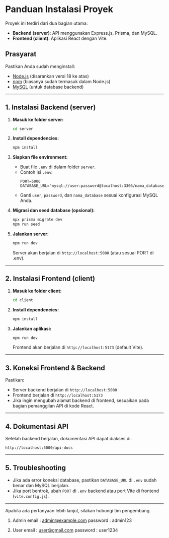 # Panduan Instalasi Proyek

Proyek ini terdiri dari dua bagian utama:

-  **Backend (server)**: API menggunakan Express.js, Prisma, dan MySQL.
-  **Frontend (client)**: Aplikasi React dengan Vite.

## Prasyarat

Pastikan Anda sudah menginstall:

-  [Node.js](https://nodejs.org/) (disarankan versi 18 ke atas)
-  [npm](https://www.npmjs.com/) (biasanya sudah termasuk dalam Node.js)
-  [MySQL](https://www.mysql.com/) (untuk database backend)

---

## 1. Instalasi Backend (server)

1. **Masuk ke folder server:**

   ```bash
   cd server
   ```

2. **Install dependencies:**

   ```bash
   npm install
   ```

3. **Siapkan file environment:**

   -  Buat file `.env` di dalam folder `server`.
   -  Contoh isi `.env`:
      ```
      PORT=5000
      DATABASE_URL="mysql://user:password@localhost:3306/nama_database"
      ```
   -  Ganti `user`, `password`, dan `nama_database` sesuai konfigurasi MySQL Anda.

4. **Migrasi dan seed database (opsional):**

   ```bash
   npx prisma migrate dev
   npm run seed
   ```

5. **Jalankan server:**
   ```bash
   npm run dev
   ```
   Server akan berjalan di `http://localhost:5000` (atau sesuai PORT di .env).

---

## 2. Instalasi Frontend (client)

1. **Masuk ke folder client:**

   ```bash
   cd client
   ```

2. **Install dependencies:**

   ```bash
   npm install
   ```

3. **Jalankan aplikasi:**
   ```bash
   npm run dev
   ```
   Frontend akan berjalan di `http://localhost:5173` (default Vite).

---

## 3. Koneksi Frontend & Backend

Pastikan:

-  Server backend berjalan di `http://localhost:5000`
-  Frontend berjalan di `http://localhost:5173`
-  Jika ingin mengubah alamat backend di frontend, sesuaikan pada bagian pemanggilan API di kode React.

---

## 4. Dokumentasi API

Setelah backend berjalan, dokumentasi API dapat diakses di:

```
http://localhost:5000/api-docs
```

---

## 5. Troubleshooting

-  Jika ada error koneksi database, pastikan `DATABASE_URL` di `.env` sudah benar dan MySQL berjalan.
-  Jika port bentrok, ubah `PORT` di `.env` backend atau port Vite di frontend (`vite.config.js`).

---

Apabila ada pertanyaan lebih lanjut, silakan hubungi tim pengembang.

<!-- ID PASSWORD ADMIN & USER -->

1. Admin
   email : admin@example.com
   password : admin123

2. User
   email : user@gmail.com
   password : user1234

